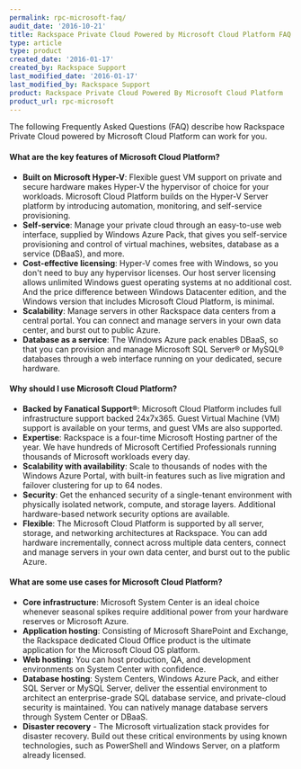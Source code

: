 ```yaml
---
permalink: rpc-microsoft-faq/
audit_date: '2016-10-21'
title: Rackspace Private Cloud Powered by Microsoft Cloud Platform FAQ
type: article
type: product
created_date: '2016-01-17'
created_by: Rackspace Support
last_modified_date: '2016-01-17'
last_modified_by: Rackspace Support
product: Rackspace Private Cloud Powered By Microsoft Cloud Platform
product_url: rpc-microsoft
---
```


The following Frequently Asked Questions (FAQ) describe how Rackspace
Private Cloud powered by Microsoft Cloud Platform can work for you.

#### What are the key features of Microsoft Cloud Platform?

-   **Built on Microsoft Hyper-V**: Flexible guest VM support on
    private and secure hardware makes Hyper-V the hypervisor of choice
    for your workloads. Microsoft Cloud Platform builds on the Hyper-V
    Server platform by introducing automation, monitoring, and
    self-service provisioning.
-   **Self-service**: Manage your private cloud through an easy-to-use
    web interface, supplied by Windows Azure Pack, that gives you
    self-service provisioning and control of virtual machines, websites,
    database as a service (DBaaS), and more.
-   **Cost-effective licensing**: Hyper-V comes free with Windows, so
    you don't need to buy any hypervisor licenses. Our host server
    licensing allows unlimited Windows guest operating systems at no
    additional cost. And the price difference between Windows Datacenter
    edition, and the Windows version that includes Microsoft Cloud Platform,
    is minimal.
-   **Scalability**: Manage servers in other Rackspace data centers
    from a central portal. You can connect and manage servers in your own data
    center, and burst out to public Azure.
-   **Database as a service**: The Windows Azure pack enables DBaaS, so that
    you can provision and manage Microsoft SQL Server&reg; or MySQL&reg; databases
    through a web interface running on your dedicated, secure hardware.

#### Why should I use Microsoft Cloud Platform?

-   **Backed by Fanatical Support&reg;**: Microsoft Cloud Platform
    includes full infrastructure support backed 24x7x365. Guest Virtual
    Machine (VM) support is available on your terms, and guest VMs are also
    supported.
-   **Expertise**: Rackspace is a four-time Microsoft Hosting partner of
    the year. We have hundreds of Microsoft Certified Professionals
    running thousands of Microsoft workloads every day.
-   **Scalability with availability**: Scale to thousands of nodes with
    the Windows Azure Portal, with built-in features such as live
    migration and failover clustering for up to 64 nodes.
-   **Security**: Get the enhanced security of a single-tenant
    environment with physically isolated network, compute, and
    storage layers. Additional hardware-based network security options
    are available.
-   **Flexible**: The Microsoft Cloud Platform is supported by all server,
    storage, and networking architectures at Rackspace. You can add
    hardware incrementally, connect across multiple data centers, connect
    and manage servers in your own data center, and burst out to the
    public Azure.

#### What are some use cases for Microsoft Cloud Platform?

-   **Core infrastructure**: Microsoft System Center is an ideal
    choice whenever seasonal spikes require additional power from your
    hardware reserves or Microsoft Azure.
-   **Application hosting**: Consisting of Microsoft SharePoint and
    Exchange, the Rackspace dedicated Cloud Office product is the
    ultimate application for the Microsoft Cloud OS platform.
-   **Web hosting**: You can host production, QA, and development
    environments on System Center with confidence.
-   **Database hosting**: System Centers, Windows Azure Pack, and either
    SQL Server or MySQL Server, deliver the essential environment to
    architect an enterprise-grade SQL database service, and
    private-cloud security is maintained. You can natively manage database
    servers through System Center or DBaaS.
-   **Disaster recovery** - The Microsoft virtualization stack provides for
    disaster recovery. Build out these critical environments by using known
    technologies, such as PowerShell and Windows Server, on a platform
    already licensed.
